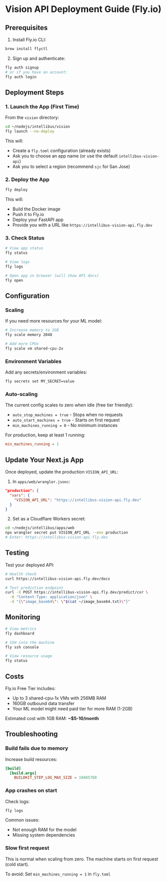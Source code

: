 # Vision API Deployment Guide (Fly.io)

## Prerequisites

1. Install Fly.io CLI:
```bash
brew install flyctl
```

2. Sign up and authenticate:
```bash
fly auth signup
# or if you have an account:
fly auth login
```

## Deployment Steps

### 1. Launch the App (First Time)

From the `vision` directory:

```bash
cd ~/nodejs/intellibus/vision
fly launch --no-deploy
```

This will:
- Create a `fly.toml` configuration (already exists)
- Ask you to choose an app name (or use the default `intellibus-vision-api`)
- Ask you to select a region (recommend `sjc` for San Jose)

### 2. Deploy the App

```bash
fly deploy
```

This will:
- Build the Docker image
- Push it to Fly.io
- Deploy your FastAPI app
- Provide you with a URL like `https://intellibus-vision-api.fly.dev`

### 3. Check Status

```bash
# View app status
fly status

# View logs
fly logs

# Open app in browser (will show API docs)
fly open
```

## Configuration

### Scaling

If you need more resources for your ML model:

```bash
# Increase memory to 2GB
fly scale memory 2048

# Add more CPUs
fly scale vm shared-cpu-2x
```

### Environment Variables

Add any secrets/environment variables:

```bash
fly secrets set MY_SECRET=value
```

### Auto-scaling

The current config scales to zero when idle (free tier friendly):
- `auto_stop_machines = true` - Stops when no requests
- `auto_start_machines = true` - Starts on first request
- `min_machines_running = 0` - No minimum instances

For production, keep at least 1 running:
```toml
min_machines_running = 1
```

## Update Your Next.js App

Once deployed, update the production `VISION_API_URL`:

1. In `apps/web/wrangler.jsonc`:
```json
"production": {
  "vars": {
    "VISION_API_URL": "https://intellibus-vision-api.fly.dev"
  }
}
```

2. Set as a Cloudflare Workers secret:
```bash
cd ~/nodejs/intellibus/apps/web
npx wrangler secret put VISION_API_URL --env production
# Enter: https://intellibus-vision-api.fly.dev
```

## Testing

Test your deployed API:

```bash
# Health check
curl https://intellibus-vision-api.fly.dev/docs

# Test prediction endpoint
curl -X POST https://intellibus-vision-api.fly.dev/predict/cxr \
  -H "Content-Type: application/json" \
  -d "{\"image_base64\": \"$(cat ~/image_base64.txt)\"}"
```

## Monitoring

```bash
# View metrics
fly dashboard

# SSH into the machine
fly ssh console

# View resource usage
fly status
```

## Costs

Fly.io Free Tier includes:
- Up to 3 shared-cpu-1x VMs with 256MB RAM
- 160GB outbound data transfer
- Your ML model might need paid tier for more RAM (1-2GB)

Estimated cost with 1GB RAM: **~$5-10/month**

## Troubleshooting

### Build fails due to memory
Increase build resources:
```toml
[build]
  [build.args]
    BUILDKIT_STEP_LOG_MAX_SIZE = 10485760
```

### App crashes on start
Check logs:
```bash
fly logs
```

Common issues:
- Not enough RAM for the model
- Missing system dependencies

### Slow first request
This is normal when scaling from zero. The machine starts on first request (cold start).

To avoid: Set `min_machines_running = 1` in `fly.toml`

